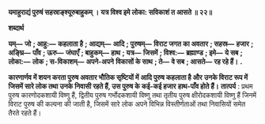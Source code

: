 **यमाहुराद्यं पुरुषं सहस्राङ्श्यूरुबाहुकम् ।** **यत्र विश्व इमे लोका: सविकाशं त आसते ॥ २२॥** 

**शब्दार्थ** 

**यम्—** **जो** **; आहु:—** **कहलाता है** **; आद्यम्—** **आदि** **; पुरुषम्—** **विराट जगत का अवतार** **; सहस्र—** **हजार** **; अङ्घ्रि—** **पाँव** **; ऊरु—** **जंघाएँ** **; बाहुकम्—** **हाथ** **; यत्र—** **जिसमें** **; विश्व:—** **ब्रह्माण्ड** **; इमे—** **ये सब** **; लोका:—** **लोक** **; स-विकाशम्—** **अपने-अपने** **विकासों के साथ** **; ते—** **वे सब** **; आसते—** **रह रहे हैं।** **.** 

**कारणार्णव में शयन करता पुरुष अवतार भौतिक सृष्टियों में आदि पुरुष कहलाता है और** **उनके विराट रूप में जिसमें सारे लोक तथा उनके निवासी रहते हैं, उस पुरुष के कई-कई हजार** **हाथ-पाँव होते हैं।** **तात्पर्य** : प्रथम पुरुष कारणोदकशायी विष्णु हैं, द्वितीय पुरुष गर्भोदकशायी विष्णु तथा तृतीय पुरुष क्षीरोदकशायी विष्णु हैं जिनमें विराट पुरुष की कल्पना की जाती है, जिसमें सारे लोक अपने विभिन्न विस्तीर्णताओं तथा निवासियों समेत तैरते रहते हैं।  